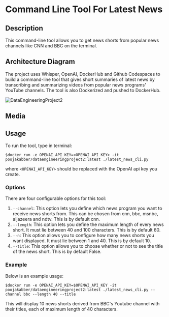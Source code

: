 # Command Line Tool For Latest News

## Description

This command-line tool allows you to get news shorts from popular news channels like CNN and BBC on the terminal.

## Architecture Diagram

The project uses Whisper, OpenAI, DockerHub and Github Codespaces to build a command-line tool that gives short summaries of latest news by transcribing and summarizing videos from popular news programs' YouTube channels. The tool is also Dockerized and pushed to DockerHub. 

![DataEngineeringProject2](https://user-images.githubusercontent.com/112586823/195504031-7220aab8-52a6-4853-9130-964d8cd3f69f.jpg)

## Media

## Usage

To run the tool, type in terminal:

`$docker run -e OPENAI_API_KEY=<OPENAI_API_KEY> -it poojakabber/dataengineeringproject2:latest ./latest_news_cli.py`

where `<OPENAI_API_KEY>` should be replaced with the OpenAI api key you create.

### Options

There are four configurable options for this tool:

1. `--channel`: This option lets you define which news program you want to receive news shorts from. This can be chosen from cnn, bbc, msnbc, aljazeera and ndtv. This is by default cnn.
2. `--length`: This option lets you define the maximum length of every news short. It must lie between 40 and 100 characters. This is by default 60.
3. `--n`: This option allows you to configure how many news shorts you want displayed. It must lie between 1 and 40. This is by default 10.
4. `--title`: This option allows you to choose whether or not to see the title of the news short. This is by default False.

### Example

Below is an example usage:

`$docker run -e OPENAI_API_KEY=$OPENAI_API_KEY -it poojakabber/dataengineeringproject2:latest ./latest_news_cli.py --channel bbc --length 40 --title`

This will display 10 news shorts derived from BBC's Youtube channel with their titles, each of maximum length of 40 characters.
